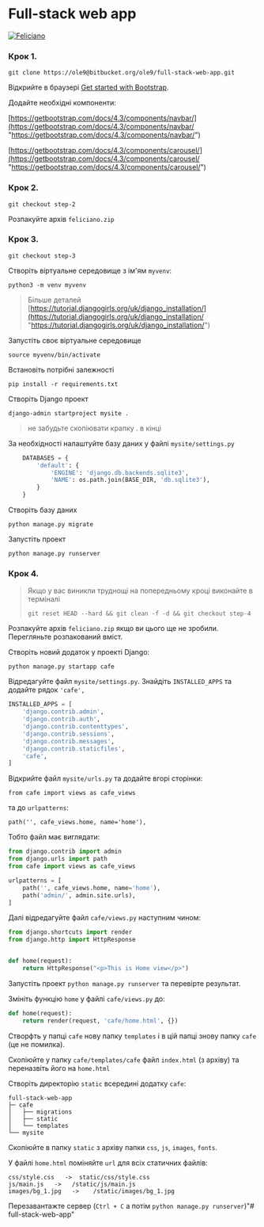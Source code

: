# Full-stack web app

[![Feliciano](https://colorlib.com/wp/wp-content/uploads/sites/2/feliciano-free-template.jpg "Feliciano")](https://colorlib.com/wp/template/feliciano/ "Feliciano")


### Крок 1.

	git clone https://ole9@bitbucket.org/ole9/full-stack-web-app.git

Відкрийте в браузері [Get started with Bootstrap](https://getbootstrap.com/docs/4.3/getting-started/introduction/ "Get started with Bootstrap").

Додайте необхідні компоненти:

[https://getbootstrap.com/docs/4.3/components/navbar/](https://getbootstrap.com/docs/4.3/components/navbar/ "https://getbootstrap.com/docs/4.3/components/navbar/")

[https://getbootstrap.com/docs/4.3/components/carousel/](https://getbootstrap.com/docs/4.3/components/carousel/ "https://getbootstrap.com/docs/4.3/components/carousel/")


### Крок 2.

	git checkout step-2

Розпакуйте архів `feliciano.zip`

### Крок 3.

	git checkout step-3

Створіть віртуальне середовище з ім'ям `myvenv`:

	python3 -m venv myvenv

> Більше деталей [https://tutorial.djangogirls.org/uk/django_installation/](https://tutorial.djangogirls.org/uk/django_installation/ "https://tutorial.djangogirls.org/uk/django_installation/")

Запустіть своє віртуальне середовище

	source myvenv/bin/activate

Встановіть потрібні залежності

	pip install -r requirements.txt

Створіть Django проект

	django-admin startproject mysite .

> не забудьте скопіювати крапку . в кінці

За необхідності налаштуйте базу даних у файлі `mysite/settings.py`

```python
	DATABASES = {
		'default': {
        	'ENGINE': 'django.db.backends.sqlite3',
        	'NAME': os.path.join(BASE_DIR, 'db.sqlite3'),
    	}
	}
```

Створіть базу даних

	python manage.py migrate

Запустіть проект

	python manage.py runserver

### Крок 4.

> Якщо у вас виникли труднощі на попередньому кроці виконайте в терміналі 
> 
> `git reset HEAD --hard && git clean -f -d && git checkout step-4`

Розпакуйте архів `feliciano.zip` якщо ви цього ще не зробили. Перегляньте розпакований вміст.

Створіть новий додаток у проекті Django:

	python manage.py startapp cafe

Відредагуйте файл `mysite/settings.py`. Знайдіть `INSTALLED_APPS` та додайте рядок `'cafe',`

```python
INSTALLED_APPS = [
    'django.contrib.admin',
    'django.contrib.auth',
    'django.contrib.contenttypes',
    'django.contrib.sessions',
    'django.contrib.messages',
    'django.contrib.staticfiles',
    'cafe',
]
```

Відкрийте файл `mysite/urls.py` та додайте вгорі сторінки:

	from cafe import views as cafe_views

та до `urlpatterns`:

	path('', cafe_views.home, name='home'),

Тобто файл має виглядати:

```python
from django.contrib import admin
from django.urls import path
from cafe import views as cafe_views

urlpatterns = [
    path('', cafe_views.home, name='home'),
    path('admin/', admin.site.urls),
]
```

Далі відредагуйте файл `cafe/views.py` наступним чином:

```python
from django.shortcuts import render
from django.http import HttpResponse


def home(request):
    return HttpResponse("<p>This is Home view</p>")
```

Запустіть проект `python manage.py runserver` та перевірте результат.

Змініть функцію `home` у файлі `cafe/views.py` до:

```python
def home(request):
    return render(request, 'cafe/home.html', {})  
```

Створфть у папці `cafe` нову папку `templates` і в цій папці знову папку `cafe` (це не помилка).

Скопіюйте у папку `cafe/templates/cafe`  файл `index.html` (з архіву) та переназвіть його на `home.html`

Створіть директорію `static` всередині додатку `cafe`:

	full-stack-web-app
	├─ cafe
	│   ├── migrations
	│   ├── static
	│   └── templates
	└── mysite

Скопіюйте в папку `static` з архіву папки `css`, `js`, `images`, `fonts`.

У файлі `home.html` поміняйте `url` для всіх статичних файлів:

	css/style.css   ->  static/css/style.css
	js/main.js   ->   /static/js/main.js
	images/bg_1.jpg   ->    /static/images/bg_1.jpg

Перезавантажте сервер (`Ctrl + C` а потім `python manage.py runserver`)"# full-stack-web-app" 
